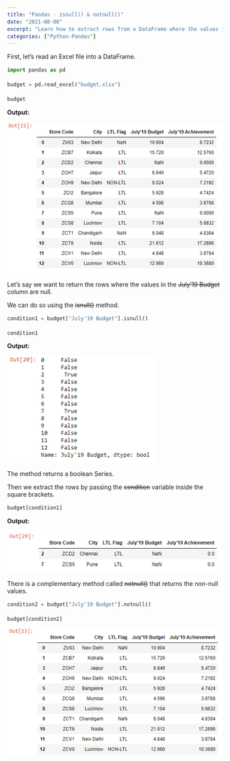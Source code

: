 ```yaml
---
title: "Pandas - isnull() & notnull()"
date: "2021-08-08"
excerpt: "Learn how to extract rows from a DataFrame where the values in a specific column are null or not-null."
categories: ["Python-Pandas"]
---
```


First, let’s read an Excel file into a DataFrame.

```py {numberLines}
import pandas as pd

budget = pd.read_excel("budget.xlsx")

budget
```

**Output:**

![Budget](../images/pandasNull/budget.png)

Let’s say we want to return the rows where the values in the ~~July’19 Budget~~ column are null.

We can do so using the ~~isnull()~~ method.

```py {numberLines}
condition1 = budget["July'19 Budget"].isnull()

condition1
```

**Output:**

![Boolean Series](../images/pandasNull/booleanSeries.png)

The method returns a boolean Series.

Then we extract the rows by passing the ~~condition~~ variable inside the square brackets.

```py {numberLines}
budget[condition1]
```

**Output:**

![Null Values](../images/pandasNull/nullValues.png)

There is a complementary method called ~~notnull()~~ that returns the non-null values.

```py {numberLines}
condition2 = budget["July'19 Budget"].notnull()

budget[condition2]
```

![Non-null Values](../images/pandasNull/notNullValues.png)
